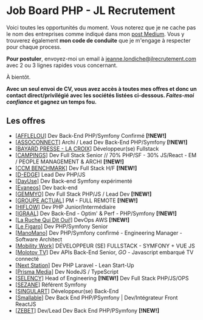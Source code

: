 # Job Board PHP - JL Recrutement

Voici toutes les opportunités du moment. Vous noterez que je ne cache pas le nom des entreprises comme indiqué dans mon <a href="https://medium.com/@jlondiche/jarr%C3%AAte-le-recrutement-propri%C3%A9taire-je-d%C3%A9marre-l-open-source-6e33463aec9">post Medium</a>. Vous y trouverez également **mon code de conduite** que je m'engage à respecter pour chaque process.

**Pour postuler**, envoyez-moi un email à <a href="mailto:jeanne.londiche@jlrecrutement.com">jeanne.londiche@jlrecrutement.com</a> avec 2 ou 3 lignes rapides vous concernant.

À bientôt.

**Avec un seul envoi de CV, vous avez accès à toutes mes offres et donc un contact direct/privilégié avec les sociétés listées ci-dessous. _Faites-moi confiance_ et gagnez un temps fou.**

## Les offres

- <a href="https://github.com/jlondiche/job-board-php/blob/master/ASSOCONNECT.md">[AFFLELOU]</a> Dev Back-End PHP/Symfony Confirmé **[!NEW!]**
- <a href="https://github.com/jlondiche/job-board-php/blob/master/ASSOCONNECT.md">[ASSOCONNECT]</a> Archi / Lead Dev Back-End PHP/Symfony **[!NEW!]**
- <a href="https://github.com/jlondiche/job-board-php/blob/master/BAYARD%20PRESSE%20-%20La%20Croix.md">[BAYARD PRESSE - LA CROIX]</a> Développeur(se) Fullstack
- <a href="https://github.com/jlondiche/job-board-php/blob/master/CAMPINGS.md">[CAMPINGS]</a> Dev Full Stack Senior // 70% PHP/SF - 30% JS/React - EM / PEOPLE MANAGEMENT & ARCHI **[!NEW!]**
- <a href="https://github.com/jlondiche/job-board-php/blob/master/CCM%20BENCHMARK.md">[CCM BENCHMARK]</a> Dev Full Stack H/F **[!NEW!]**
- <a href="https://github.com/jlondiche/job-board-php/blob/master/D-EDGE.md">[D-EDGE]</a> Lead Dev PHP/JS
- <a href="https://github.com/jlondiche/job-board-php/blob/master/DAYUSE.md">[DayUse]</a> Dev Back-end Symfony expérimenté
- <a href="https://github.com/jlondiche/job-board-php/blob/master/EVANEOS.md">[Evaneos]</a> Dev back-end
- <a href="https://github.com/jlondiche/job-board-php/blob/master/GEMMYO.md">[GEMMYO]</a> Dev Full Stack PHP/JS / Lead Dev **[!NEW!]**
- <a href="https://github.com/jlondiche/job-board-php/blob/master/Groupe%20Actual.md">[GROUPE ACTUAL]</a> PM - FULL REMOTE **[!NEW!]**
- <a href="https://github.com/jlondiche/job-board-php/blob/master/Hiflow.md">[HIFLOW]</a> Dev PHP Junior/Intermédiaire
- <a href="https://github.com/jlondiche/job-board-php/blob/master/IGRAAL.md">[IGRAAL]</a> Dev Back-End - Optim' & Perf - PHP/Symfony  **[!NEW!]**
- <a href="https://github.com/jlondiche/job-board-php/blob/master/La%20Ruche%20Qui%20Dit%20Oui!.md">[La Ruche Qui Dit Oui!]</a> DevOps AWS **[!NEW!]**
- <a href="https://github.com/jlondiche/job-board-php/blob/master/LE%20FIGARO.md">[Le Figaro]</a> Dev PHP/Symfony Senior
- <a href="https://github.com/jlondiche/job-board-php/blob/master/MANOMANO.md">[ManoMano]</a> Dev PHP/Symfony confirmé - Engineering Manager - Software Architect
- <a href="https://github.com/jlondiche/job-board-php/blob/master/MOBILITY%20WORK.md">[Mobility Work]</a> DÉVELOPPEUR (SE) FULLSTACK - SYMFONY + VUE JS 
- <a href="https://github.com/jlondiche/job-board-php/blob/master/MOLOTOV%20TV.md">[Molotov TV]</a> Dev APIs Back-End Senior, *GO* - Javascript embarqué TV connecté
- <a href="https://github.com/jlondiche/job-board-php/blob/master/NEXTSTATION.md">[Next Station]</a> Dev PHP Laravel - Lean Start-Up
- <a href="https://github.com/jlondiche/job-board-php/blob/master/PRISMAMEDIA.md">[Prisma Media]</a> Dev NodeJS / TypeScript
- <a href="https://github.com/jlondiche/job-board-php/blob/master/SELENCY.md">[SELENCY]</a> Head of Engineering **[!NEW!]** Dev Full Stack PHP/JS/OPS
- <a href="https://github.com/jlondiche/job-board-php/blob/master/SEZANE.md">[SEZANE]</a> Référent Symfony
- <a href="https://github.com/jlondiche/job-board-php/blob/master/SINGULART.md">[SINGULART]</a> Développeur(se) Back-End
- <a href="https://github.com/jlondiche/job-board-php/blob/master/SMALLABLE.md">[Smallable]</a> Dev Back End PHP/PSymfony | Dev/Intégrateur Front ReactJS
- <a href="https://github.com/jlondiche/job-board-php/blob/master/ZEBET.md">[ZEBET]</a> Dev/Lead Dev Back End PHP/PSymfony **[!NEW!]**